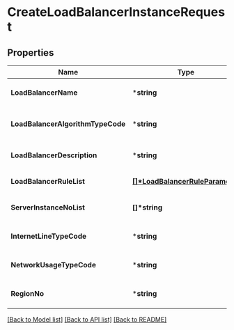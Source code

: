 # CreateLoadBalancerInstanceRequest

## Properties
Name | Type | Description | Notes
------------ | ------------- | ------------- | -------------
**LoadBalancerName** | ***string** | 로드밸런서명 | [optional] [default to null]
**LoadBalancerAlgorithmTypeCode** | ***string** | 로드밸런서알고리즘구분코드 | [optional] [default to null]
**LoadBalancerDescription** | ***string** | 로드밸런서설명 | [optional] [default to null]
**LoadBalancerRuleList** | **[[]\*LoadBalancerRuleParameter](LoadBalancerRuleParameter.md)** | 로드밸런서RULE리스트 | [default to null]
**ServerInstanceNoList** | **[]\*string** | 서버인스턴스번호리스트 | [optional] [default to null]
**InternetLineTypeCode** | ***string** | 인터넷라인구분코드 | [optional] [default to null]
**NetworkUsageTypeCode** | ***string** | 네트워크용도구분코드 | [optional] [default to null]
**RegionNo** | ***string** | 리전번호 | [optional] [default to null]

[[Back to Model list]](../README.md#documentation-for-models) [[Back to API list]](../README.md#documentation-for-api-endpoints) [[Back to README]](../README.md)


